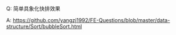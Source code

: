 Q: 简单具象化快排效果

A: https://github.com/yangzj1992/FE-Questions/blob/master/data-structure/Sort/bubbleSort.html
